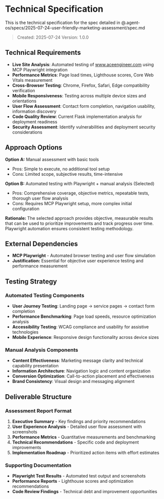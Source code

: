 # Technical Specification

This is the technical specification for the spec detailed in @.agent-os/specs/2025-07-24-user-friendly-marketing-assessment/spec.md

> Created: 2025-07-24
> Version: 1.0.0

## Technical Requirements

- **Live Site Analysis**: Automated testing of www.aceengineer.com using MCP Playwright integration
- **Performance Metrics**: Page load times, Lighthouse scores, Core Web Vitals measurement
- **Cross-Browser Testing**: Chrome, Firefox, Safari, Edge compatibility verification
- **Mobile Responsiveness**: Testing across multiple device sizes and orientations
- **User Flow Assessment**: Contact form completion, navigation usability, information discovery
- **Code Quality Review**: Current Flask implementation analysis for deployment readiness
- **Security Assessment**: Identify vulnerabilities and deployment security considerations

## Approach Options

**Option A:** Manual assessment with basic tools
- Pros: Simple to execute, no additional tool setup
- Cons: Limited scope, subjective results, time-intensive

**Option B:** Automated testing with Playwright + manual analysis (Selected)
- Pros: Comprehensive coverage, objective metrics, repeatable tests, thorough user flow analysis
- Cons: Requires MCP Playwright setup, more complex initial configuration

**Rationale:** The selected approach provides objective, measurable results that can be used to prioritize improvements and track progress over time. Playwright automation ensures consistent testing methodology.

## External Dependencies

- **MCP Playwright** - Automated browser testing and user flow simulation
- **Justification:** Essential for objective user experience testing and performance measurement

## Testing Strategy

### Automated Testing Components
- **User Journey Testing**: Landing page → service pages → contact form completion
- **Performance Benchmarking**: Page load speeds, resource optimization analysis
- **Accessibility Testing**: WCAG compliance and usability for assistive technologies
- **Mobile Experience**: Responsive design functionality across device sizes

### Manual Analysis Components
- **Content Effectiveness**: Marketing message clarity and technical capability presentation
- **Information Architecture**: Navigation logic and content organization
- **Conversion Optimization**: Call-to-action placement and effectiveness
- **Brand Consistency**: Visual design and messaging alignment

## Deliverable Structure

### Assessment Report Format
1. **Executive Summary** - Key findings and priority recommendations
2. **User Experience Analysis** - Detailed user flow assessment with screenshots
3. **Performance Metrics** - Quantitative measurements and benchmarking
4. **Technical Recommendations** - Specific code and deployment improvements
5. **Implementation Roadmap** - Prioritized action items with effort estimates

### Supporting Documentation
- **Playwright Test Results** - Automated test output and screenshots
- **Performance Reports** - Lighthouse scores and optimization recommendations
- **Code Review Findings** - Technical debt and improvement opportunities